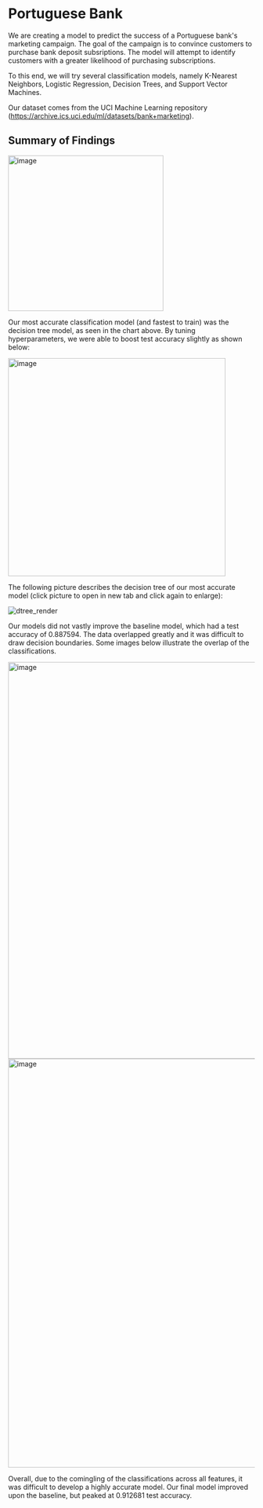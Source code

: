 # Portuguese Bank

We are creating a model to predict the success of a Portuguese bank's marketing campaign. The goal of the campaign is to convince customers to purchase bank deposit subsriptions. The model will attempt to identify customers with a greater likelihood of purchasing subscriptions.

To this end, we will try several classification models, namely K-Nearest Neighbors, Logistic Regression, Decision Trees, and Support Vector Machines. 

Our dataset comes from the UCI Machine Learning repository (https://archive.ics.uci.edu/ml/datasets/bank+marketing). 

## Summary of Findings

<img width="317" alt="image" src="https://github.com/hotpacket/portuguese-bank/assets/136177819/9aec1091-5abc-43a1-bb93-00b8d9b45dea">

Our most accurate classification model (and fastest to train) was the decision tree model, as seen in the chart above. By tuning hyperparameters, we were able to boost test accuracy slightly as shown below:

<img width="444" alt="image" src="https://github.com/hotpacket/portuguese-bank/assets/136177819/c90ae552-f69a-404f-a553-15ec859b1e98">

The following picture describes the decision tree of our most accurate model (click picture to open in new tab and click again to enlarge):

![dtree_render](https://github.com/hotpacket/portuguese-bank/assets/136177819/4addda67-44ab-4760-9d96-5f19b332a263)

Our models did not vastly improve the baseline model, which had a test accuracy of 0.887594. The data overlapped greatly and it was difficult to draw decision boundaries. Some images below illustrate the overlap of the classifications.

<img width="808" alt="image" src="https://github.com/hotpacket/portuguese-bank/assets/136177819/3d33aa26-a8ef-4ebb-a7a1-71861b1fa7ee">

<img width="833" alt="image" src="https://github.com/hotpacket/portuguese-bank/assets/136177819/4097685f-4951-4549-bf3f-bc00dbe30686">

Overall, due to the comingling of the classifications across all features, it was difficult to develop a highly accurate model. Our final model improved upon the baseline, but peaked at 0.912681 test accuracy.







